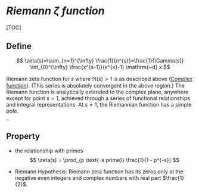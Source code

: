 # $Riemann\ \zeta\ function$

[TOC]

## Define

$$
\zeta(s)=\sum_{n=1}^{\infty} \frac{1}{n^{s}}=\frac{1}{\Gamma(s)} \int_{0}^{\infty} \frac{x^{s-1}}{e^{x}-1} \mathrm{~d} x
$$

Riemann zeta function for $s$ where $\Re(s) > 1$ is as described above ([Complex function](./Complex_Value_Function.md)). (This series is absolutely convergent in the above region.) The Riemann function is analytically extended to the complex plane, anywhere except for point $s=1$, achieved through a series of functional relationships and integral representations. At $s = 1$, the Riemannian function has a simple pole.

<img src="assets/R.0a748464f04900f38f6f535deb08f1d1" alt="img" style="zoom: 20%;" />

## Property

- the relationship with primes
  $$
  \zeta(s) = \prod_{p \text{ is prime}} \frac{1}{1 - p^{-s}}
  $$

- Riemann Hypothesis: Riemann zeta function has its zeros only at the negative even integers and complex numbers with real part $\frac{1}{2}$.
